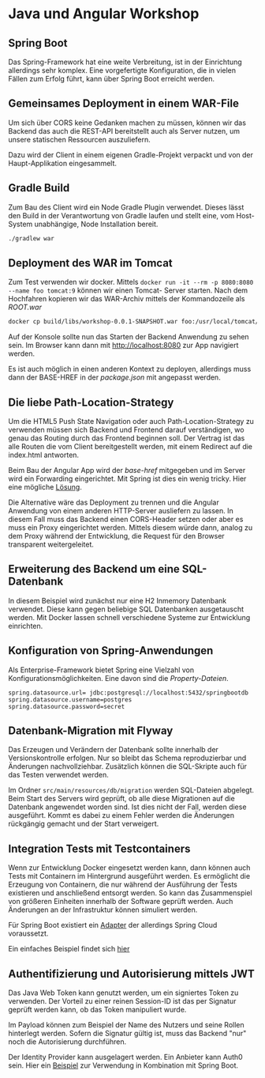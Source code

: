# Java und Angular Workshop

## Spring Boot

Das Spring-Framework hat eine weite Verbreitung, ist in der Einrichtung allerdings sehr komplex. Eine vorgefertigte
Konfiguration, die in vielen Fällen zum Erfolg führt, kann über Spring Boot erreicht werden.


## Gemeinsames Deployment in einem WAR-File

Um sich über CORS keine Gedanken machen zu müssen, können wir das Backend das auch die REST-API bereitstellt auch als
Server nutzen, um unsere statischen Ressourcen auszuliefern.

Dazu wird der Client in einem eigenen Gradle-Projekt verpackt und von der Haupt-Applikation eingesammelt. 

## Gradle Build

Zum Bau des Client wird ein Node Gradle Plugin verwendet. Dieses lässt den Build in der Verantwortung von Gradle
laufen und stellt eine, vom Host-System unabhängige, Node Installation bereit.

```bash
./gradlew war
```

## Deployment des WAR im Tomcat
Zum Test verwenden wir docker. Mittels `docker run -it --rm -p 8080:8080 --name foo tomcat:9` können wir einen Tomcat-
Server starten. Nach dem Hochfahren kopieren wir das WAR-Archiv mittels der Kommandozeile als *ROOT.war*

```bash
docker cp build/libs/workshop-0.0.1-SNAPSHOT.war foo:/usr/local/tomcat/webapps/ROOT.war
```

Auf der Konsole sollte nun das Starten der Backend Anwendung zu sehen sein. Im Browser kann dann mit 
[http://localhost:8080](http://localhost:8080) zur App navigiert werden. 

Es ist auch möglich in einen anderen Kontext zu deployen, allerdings muss dann der BASE-HREF in der *package.json*
mit angepasst werden.


## Die liebe Path-Location-Strategy

Um die HTML5 Push State Navigation oder auch Path-Location-Strategy zu verwenden müssen sich Backend und Frontend
darauf verständigen, wo genau das Routing durch das Frontend beginnen soll. Der Vertrag ist das alle Routen die vom
Client bereitgestellt werden, mit einem Redirect auf die index.html antworten.

Beim Bau der Angular App wird der *base-href* mitgegeben und im Server wird ein Forwarding eingerichtet. Mit Spring
ist dies ein wenig tricky. Hier eine mögliche [Lösung](https://stackoverflow.com/a/53104682/6081477).

Die Alternative wäre das Deployment zu trennen und die Angular Anwendung von einem anderen HTTP-Server ausliefern
zu lassen. In diesem Fall muss das Backend einen CORS-Header setzen oder aber es muss ein Proxy eingerichtet werden.
Mittels diesem würde dann, analog zu dem Proxy während der Entwicklung, die Request für den Browser transparent 
weitergeleitet.


## Erweiterung des Backend um eine SQL-Datenbank

In diesem Beispiel wird zunächst nur eine H2 Inmemory Datenbank verwendet. Diese kann gegen beliebige SQL Datenbanken
ausgetauscht werden. Mit Docker lassen schnell verschiedene Systeme zur Entwicklung einrichten.


## Konfiguration von Spring-Anwendungen

Als Enterprise-Framework bietet Spring eine Vielzahl von Konfigurationsmöglichkeiten. Eine davon sind die 
*Property-Dateien*. 

```properties
spring.datasource.url= jdbc:postgresql://localhost:5432/springbootdb
spring.datasource.username=postgres
spring.datasource.password=secret
```


## Datenbank-Migration mit Flyway

Das Erzeugen und Verändern der Datenbank sollte innerhalb der Versionskontrolle erfolgen. Nur so bleibt das Schema
reproduzierbar und Änderungen nachvollziehbar. Zusätzlich können die SQL-Skripte auch für das Testen verwendet werden.

Im Ordner `src/main/resources/db/migration` werden SQL-Dateien abgelegt. Beim Start des Servers wird geprüft, ob alle
diese Migrationen auf die Datenbank angewendet worden sind. Ist dies nicht der Fall, werden diese ausgeführt. Kommt es
dabei zu einem Fehler werden die Änderungen rückgängig gemacht und der Start verweigert.


## Integration Tests mit Testcontainers

Wenn zur Entwicklung Docker eingesetzt werden kann, dann können auch Tests mit Containern im Hintergrund ausgeführt 
werden. Es ermöglicht die Erzeugung von Containern, die nur während der Ausführung der Tests existieren und anschließend
entsorgt werden. So kann das Zusammenspiel von größeren Einheiten innerhalb der Software geprüft werden. Auch Änderungen
an der Infrastruktur können simuliert werden.

Für Spring Boot existiert ein [Adapter](https://github.com/testcontainers/testcontainers-spring-boot) der allerdings
Spring Cloud voraussetzt. 

Ein einfaches Beispiel findet sich [hier](https://blog.sandra-parsick.de/2020/05/21/using-testcontainers-in-spring-boot-tests-for-database-integration-tests/)


## Authentifizierung und Autorisierung mittels JWT

Das Java Web Token kann genutzt werden, um ein signiertes Token zu verwenden. Der Vorteil zu einer reinen Session-ID
ist das per Signatur geprüft werden kann, ob das Token manipuliert wurde.

Im Payload können zum Beispiel der Name des Nutzers und seine Rollen hinterlegt werden. Sofern die Signatur gültig ist,
muss das Backend "nur" noch die Autorisierung durchführen.

Der Identity Provider kann ausgelagert werden. Ein Anbieter kann Auth0 sein. Hier ein 
[Beispiel](https://auth0.com/blog/implementing-jwt-authentication-on-spring-boot/) zur Verwendung in 
Kombination mit Spring Boot.
